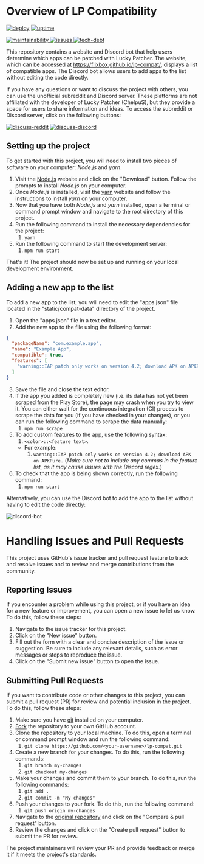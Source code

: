 # Overview of LP Compatibility
[![deploy](https://github.com/Flixbox/lp-compat/actions/workflows/deploy.yml/badge.svg)](https://github.com/Flixbox/lp-compat/actions/workflows/deploy.yml)
[![uptime](https://img.shields.io/uptimerobot/ratio/m792717344-6d627ad71592aa371175f9d6?style=flat&logo=github)](https://stats.uptimerobot.com/kPYMYIk88k)

[![maintainability](https://img.shields.io/codeclimate/maintainability/Flixbox/lp-compat?style=flat&logo=code%20climate)
![issues](https://img.shields.io/codeclimate/issues/Flixbox/lp-compat?style=flat&logo=code%20climate)
![tech-debt](https://img.shields.io/codeclimate/tech-debt/Flixbox/lp-compat?style=flat&logo=code%20climate)
](https://codeclimate.com/github/Flixbox/lp-compat)

This repository contains a website and Discord bot that help users determine which apps can be patched with Lucky Patcher. The website, which can be accessed at https://flixbox.github.io/lp-compat/, displays a list of compatible apps. The Discord bot allows users to add apps to the list without editing the code directly.

If you have any questions or want to discuss the project with others, you can use the unofficial subreddit and Discord server. These platforms are not affiliated with the developer of Lucky Patcher (ChelpuS), but they provide a space for users to share information and ideas. To access the subreddit or Discord server, click on the following buttons:

[![discuss-reddit](https://img.shields.io/static/v1?label=Discuss&message=on%20Reddit&color=FF4500&style=flat&logo=reddit)](https://www.reddit.com/r/luckypatcher/)
[![discuss-discord](https://img.shields.io/static/v1?label=Discuss&message=on%20Discord&color=7289DA&style=flat&logo=discord)](https://discord.gg/RS5ddYf7mw)


## Setting up the project
To get started with this project, you will need to install two pieces of software on your computer: *Node.js* and *yarn*.

1. Visit the [Node.js](https://nodejs.org/) website and click on the "Download" button. Follow the prompts to install *Node.js* on your computer.
2. Once *Node.js* is installed, visit the [yarn](https://yarnpkg.com/) website and follow the instructions to install *yarn* on your computer.
3. Now that you have both *Node.js* and *yarn* installed, open a terminal or command prompt window and navigate to the root directory of this project.
4. Run the following command to install the necessary dependencies for the project:
   1. ``yarn``
5. Run the following command to start the development server:
   1. ``npm run start``

That's it! The project should now be set up and running on your local development environment.

## Adding a new app to the list
To add a new app to the list, you will need to edit the "apps.json" file located in the "static/compat-data" directory of the project.

1. Open the "apps.json" file in a text editor.
2. Add the new app to the file using the following format:
```json
{
  "packageName": "com.example.app",
  "name": "Example App",
  "compatible": true,
  "features": [
    "warning::IAP patch only works on version 4.2; download APK on APKPure"
  ]
}
```
3. Save the file and close the text editor.
4. If the app you added is completely new (i.e. its data has not yet been scraped from the Play Store), the page may crash when you try to view it. You can either wait for the continuous integration (CI) process to scrape the data for you (if you have checked in your changes), or you can run the following command to scrape the data manually:
   1. ``npm run scrape``
5. To add custom features to the app, use the following syntax: 
   1. ``<color>::<feature text>``. 
     - For example:
       1. ``warning::IAP patch only works on version 4.2; download APK on APKPure.`` (*Make sure not to include any commas in the feature list, as it may cause issues with the Discord regex.*)
6. To check that the app is being shown correctly, run the following command:
   1. ``npm run start``

Alternatively, you can use the Discord bot to add the app to the list without having to edit the code directly:

![discord-bot](https://img.shields.io/static/v1?label=Discord%20bot%20on&message=Railway&color=blueviolet&style=flat&logo=railway)

# Handling Issues and Pull Requests
This project uses GitHub's issue tracker and pull request feature to track and resolve issues and to review and merge contributions from the community.

## Reporting Issues
If you encounter a problem while using this project, or if you have an idea for a new feature or improvement, you can open a new issue to let us know. To do this, follow these steps:

1. Navigate to the issue tracker for this project.
2. Click on the "New issue" button.
3. Fill out the form with a clear and concise description of the issue or suggestion. Be sure to include any relevant details, such as error messages or steps to reproduce the issue.
4. Click on the "Submit new issue" button to open the issue.

## Submitting Pull Requests
If you want to contribute code or other changes to this project, you can submit a pull request (PR) for review and potential inclusion in the project. To do this, follow these steps:

1. Make sure you have [git](https://git-scm.com/) installed on your computer.
2. [Fork](https://help.github.com/en/github/getting-started-with-github/fork-a-repo) the repository to your own GitHub account.
3. Clone the repository to your local machine. To do this, open a terminal or command prompt window and run the following command:
   1. ``git clone https://github.com/<your-username>/lp-compat.git``
4. Create a new branch for your changes. To do this, run the following commands:
   1. ``git branch my-changes``
   2. ``git checkout my-changes``
5. Make your changes and commit them to your branch. To do this, run the following commands:
   1. ``git add .``
   2. ``git commit -m "My changes"``
6. Push your changes to your fork. To do this, run the following command:
   1. ``git push origin my-changes``
7. Navigate to the [original repository](https://github.com/Flixbox/lp-compat) and click on the "Compare & pull request" button.
8. Review the changes and click on the "Create pull request" button to submit the PR for review.

The project maintainers will review your PR and provide feedback or merge it if it meets the project's standards.
